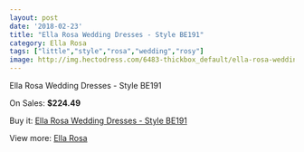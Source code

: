 ```yaml
---
layout: post
date: '2018-02-23'
title: "Ella Rosa Wedding Dresses - Style BE191"
category: Ella Rosa
tags: ["little","style","rosa","wedding","rosy"]
image: http://img.hectodress.com/6483-thickbox_default/ella-rosa-wedding-dresses-style-be191.jpg
---
```

Ella Rosa Wedding Dresses - Style BE191

On Sales: **$224.49**
<a href="https://www.hectodress.com/ella-rosa/3229-ella-rosa-wedding-dresses-style-be191.html"><amp-img layout="responsive" width="600" height="600" src="//img.hectodress.com/6483-thickbox_default/ella-rosa-wedding-dresses-style-be191.jpg" alt="Ella Rosa Wedding Dresses - Style BE191 0" /></a>
<a href="https://www.hectodress.com/ella-rosa/3229-ella-rosa-wedding-dresses-style-be191.html"><amp-img layout="responsive" width="600" height="600" src="//img.hectodress.com/6485-thickbox_default/ella-rosa-wedding-dresses-style-be191.jpg" alt="Ella Rosa Wedding Dresses - Style BE191 1" /></a>
<a href="https://www.hectodress.com/ella-rosa/3229-ella-rosa-wedding-dresses-style-be191.html"><amp-img layout="responsive" width="600" height="600" src="//img.hectodress.com/6484-thickbox_default/ella-rosa-wedding-dresses-style-be191.jpg" alt="Ella Rosa Wedding Dresses - Style BE191 2" /></a>

Buy it: [Ella Rosa Wedding Dresses - Style BE191](https://www.hectodress.com/ella-rosa/3229-ella-rosa-wedding-dresses-style-be191.html "Ella Rosa Wedding Dresses - Style BE191")

View more: [Ella Rosa](https://www.hectodress.com/55-ella-rosa "Ella Rosa")